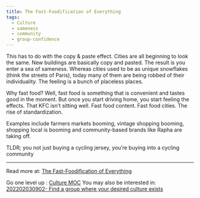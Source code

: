 ```yaml
---
title: The Fast-Foodification of Everything
tags:
  - Culture
  - sameness
  - community
  - group-confidence
---
```


This has to do with the copy & paste effect. Cities are all beginning to look the same. New buildings are basically copy and pasted. The result is you enter a sea of sameness. Whereas cities used to be as unique snowflakes (think the streets of Paris), today many of them are being robbed of their individuality. The feeling is a bunch of placeless places.

Why fast food? Well, fast food is something that is convenient and tastes good in the moment. But once you start driving home, you start feeling the effects. That KFC isn’t sitting well. Fast food content. Fast food cities. The rise of standardization.

Examples include farmers markets booming, vintage shopping booming, shopping local is booming and community-based brands like Rapha are taking off.

TLDR; you not just buying a cycling jersey, you’re buying into a cycling community

----

Read more at: [The Fast-Foodification of Everything](https://latecheckout.substack.com/p/the-fast-foodification-of-everything)

Go one level up : [Culture MOC](Maps/Culture%20MOC.md)
You may also be interested in: [202202030902- Find a group where your desired culture exists](Notes/202202030902-%20Find%20a%20group%20where%20your%20desired%20culture%20exists.md)